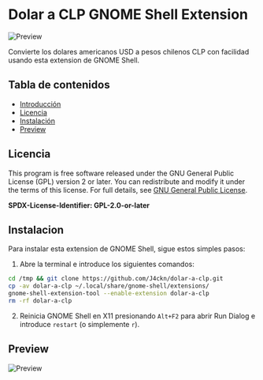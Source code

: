 # Dolar a CLP GNOME Shell Extension

![Preview](https://github.com/J4ckn/dolar-a-clp/assets/64680667/2e26b627-8518-460c-9291-02f949c13d95)

Convierte los dolares americanos USD a pesos chilenos CLP con facilidad usando esta extension de GNOME Shell.

## Tabla de contenidos

- [Introducción](#dollar-to-brl-gnome-shell-extension)
- [Licencia](#licencia)
- [Instalación](#instalacion)
- [Preview](#preview)

## Licencia

This program is free software released under the GNU General Public License (GPL) version 2 or later. You can redistribute and modify it under the terms of this license. For full details, see [GNU General Public License](http://www.gnu.org/licenses/).

**SPDX-License-Identifier: GPL-2.0-or-later**

## Instalacion

Para instalar esta extension de GNOME Shell, sigue estos simples pasos:

1. Abre la terminal e introduce los siguientes comandos:

```bash
cd /tmp && git clone https://github.com/J4ckn/dolar-a-clp.git
cp -av dolar-a-clp ~/.local/share/gnome-shell/extensions/
gnome-shell-extension-tool --enable-extension dolar-a-clp
rm -rf dolar-a-clp
```

2. Reinicia GNOME Shell en X11 presionando `Alt+F2` para abrir Run Dialog e introduce `restart` (o simplemente `r`).

## Preview

![Preview](https://github.com/J4ckn/dolar-a-clp/assets/64680667/2e26b627-8518-460c-9291-02f949c13d95)


